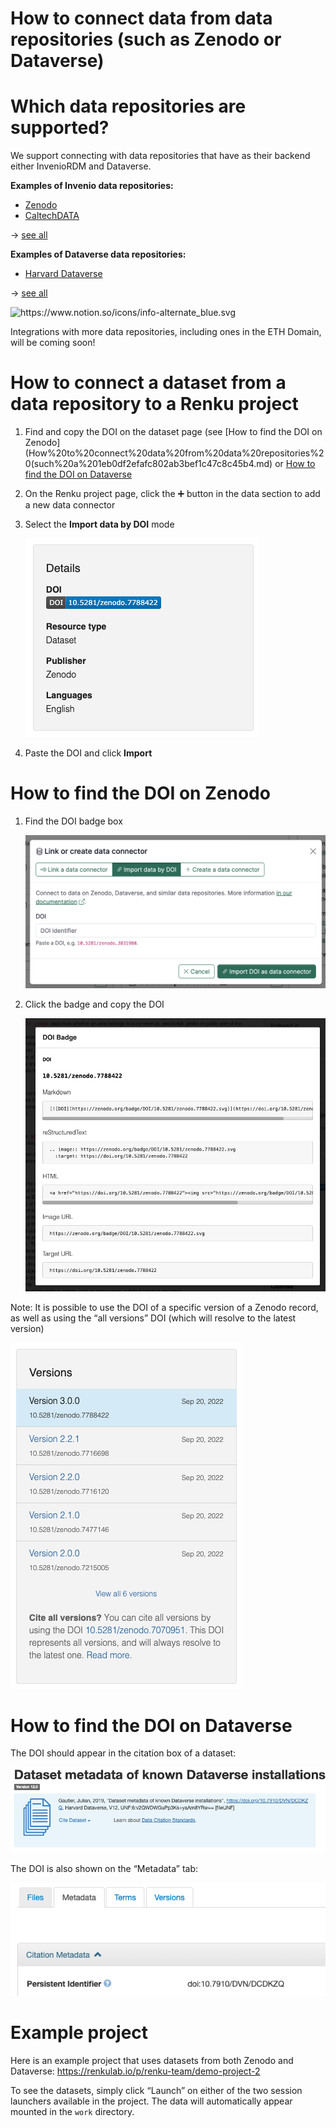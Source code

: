 # How to connect data from data repositories (such as Zenodo or Dataverse)

# Which data repositories are supported?

We support connecting with data repositories that have as their backend either InvenioRDM and Dataverse.

**Examples of Invenio data repositories:**

- [Zenodo](https://zenodo.org)
- [CaltechDATA](https://data.caltech.edu)

→ [see all](https://inveniosoftware.org/showcase/)

**Examples of Dataverse data repositories:**

- [Harvard Dataverse](https://dataverse.harvard.edu)

→ [see all](https://dataverse.org)

<aside>
<img src="https://www.notion.so/icons/info-alternate_blue.svg" alt="https://www.notion.so/icons/info-alternate_blue.svg" width="40px" />

Integrations with more data repositories, including ones in the ETH Domain, will be coming soon!

</aside>

# How to connect a dataset from a data repository to a Renku project

1. Find and copy the DOI on the dataset page (see [How to find the DOI on Zenodo](How%20to%20connect%20data%20from%20data%20repositories%20(such%20a%201eb0df2efafc802ab3bef1c47c8c45b4.md) or [How to find the DOI on Dataverse](How%20to%20connect%20data%20from%20data%20repositories%20(such%20a%201eb0df2efafc802ab3bef1c47c8c45b4.md))
2. On the Renku project page, click the ➕ button in the data section to add a new data connector
3. Select the **Import data by DOI** mode
    
    ![image.png](./connect-data-from-data-repositories-10.png)
    
4. Paste the DOI and click **Import**

# How to find the DOI on Zenodo

1. Find the DOI badge box
    
    ![Screenshot 2025-05-06 at 14.20.03.png](./connect-data-from-data-repositories-20.png)
    
2. Click the badge and copy the DOI
    
    ![Screenshot 2025-05-06 at 14.20.10.png](./connect-data-from-data-repositories-30.png)
    

Note: It is possible to use the DOI of a specific version of a Zenodo record, as well as using the “all versions” DOI (which will resolve to the latest version)

![Screenshot 2025-05-06 at 14.20.21.png](./connect-data-from-data-repositories-40.png)

# How to find the DOI on Dataverse

The DOI should appear in the citation box of a dataset:

![Screenshot 2025-05-06 at 14.24.07.png](./connect-data-from-data-repositories-50.png)

The DOI is also shown on the “Metadata” tab:

![Screenshot 2025-05-06 at 14.24.20.png](./connect-data-from-data-repositories-60.png)

# Example project

Here is an example project that uses datasets from both Zenodo and Dataverse: https://renkulab.io/p/renku-team/demo-project-2

To see the datasets, simply click “Launch” on either of the two session launchers available in the project. The data will automatically appear mounted in the `work` directory.